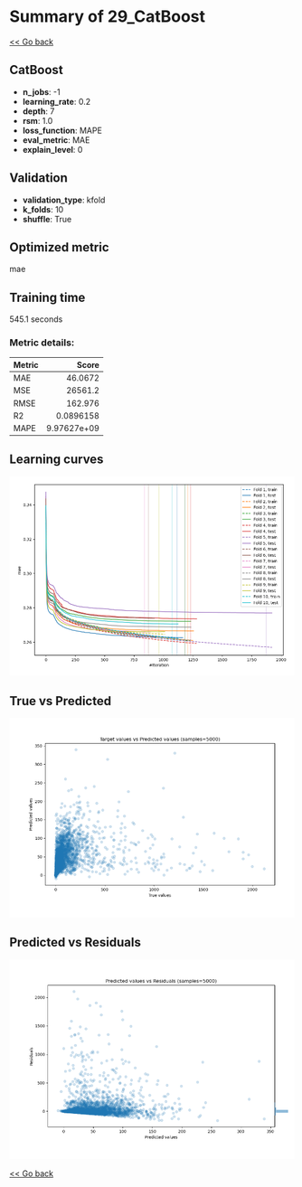 # Summary of 29_CatBoost

[<< Go back](../README.md)


## CatBoost
- **n_jobs**: -1
- **learning_rate**: 0.2
- **depth**: 7
- **rsm**: 1.0
- **loss_function**: MAPE
- **eval_metric**: MAE
- **explain_level**: 0

## Validation
 - **validation_type**: kfold
 - **k_folds**: 10
 - **shuffle**: True

## Optimized metric
mae

## Training time

545.1 seconds

### Metric details:
| Metric   |           Score |
|:---------|----------------:|
| MAE      |    46.0672      |
| MSE      | 26561.2         |
| RMSE     |   162.976       |
| R2       |     0.0896158   |
| MAPE     |     9.97627e+09 |



## Learning curves
![Learning curves](learning_curves.png)
## True vs Predicted

![True vs Predicted](true_vs_predicted.png)


## Predicted vs Residuals

![Predicted vs Residuals](predicted_vs_residuals.png)



[<< Go back](../README.md)
